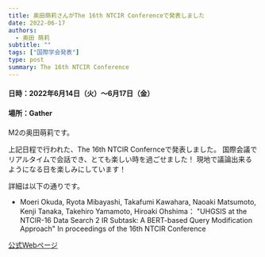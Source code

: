 ```yaml
---
title: 奥田萌莉さんがThe 16th NTCIR Conferenceで発表しました
date: 2022-06-17
authors:
  - 奥田 萌莉
subtitle: ""
tags: ["国際学会発表"]
type: post
summary: The 16th NTCIR Conference
---
```



#### 日時：2022年6月14日（火）～6月17日（金）
#### 場所：Gather


M2の奥田萌莉です。

上記日程で行われた、The 16th NTCIR Confernceで発表しました。
国際会議でリアルタイムで会話でき、とても楽しい時を過ごせました！
現地で議論出来るようになる日を楽しみにしています！

詳細は以下の通りです。
+ Moeri Okuda, Ryota Mibayashi, Takafumi Kawahara, Naoaki Matsumoto, Kenji Tanaka, Takehiro Yamamoto, Hiroaki Ohshima：
"UHGSIS at the NTCIR-16 Data Search 2 IR Subtask: A BERT-based Query Modification Approach"
In proceedings of the 16th NTCIR Conference

[公式Webページ](http://research.nii.ac.jp/ntcir/ntcir-16/)

<!-- 発表日を記入するが、まだ未定 -->

<!-- 1. 論文採録バージョン -->
<!-- [第一著者]さんの論文が「[学会フルネーム]」に採録されました。 -->

<!-- [公式Webページ](学会公式ページTopのURL) -->


<!-- 書誌情報。書式はPublicationsを参考。変にコードブロックとかで囲まなくてOK -->


<!-- [年月日]に発表予定 -->



<!-- 2. 論文発表済みバージョン -->
<!-- [第一著者]さんが「[学会フルネーム]」で発表しました。 -->

<!-- [公式Webページ](学会公式ページTopのURL) -->


<!-- 書誌情報。書式はPublicationsを参考。変にコードブロックとかで囲まなくてOK -->


<!-- 3. 論文受賞バージョン -->
<!-- [第一著者]さんの論文が「[学会フルネーム]」で「[受賞名]」を受賞しました -->

<!-- [公式Webページ](学会公式ページTopのURL) -->


<!-- 書誌情報。書式はPublicationsを参考。変にコードブロックとかで囲まなくてOK -->

<!-- 同学会複数名の場合は並べて良い感じにして -->

<!-- 1. 論文採録バージョン -->
<!-- [第一著者]さんの論文が「[学会フルネーム]」に採録されました。 -->

<!-- [公式Webページ](学会公式ページTopのURL) -->


<!-- 書誌情報。書式はPublicationsを参考。変にコードブロックとかで囲まなくてOK -->


<!-- [年月日]に発表予定 -->



<!-- 2. 論文発表済みバージョン -->
<!-- [第一著者]さんが「[学会フルネーム]」で発表しました。 -->

<!-- [公式Webページ](学会公式ページTopのURL) -->


<!-- 書誌情報。書式はPublicationsを参考。変にコードブロックとかで囲まなくてOK -->


<!-- 3. 論文受賞バージョン -->
<!-- [第一著者]さんの論文が「[学会フルネーム]」で「[受賞名]」を受賞しました -->

<!-- [公式Webページ](学会公式ページTopのURL) -->


<!-- 書誌情報。書式はPublicationsを参考。変にコードブロックとかで囲まなくてOK -->

<!-- 同学会複数名の場合は並べて良い感じにして -->